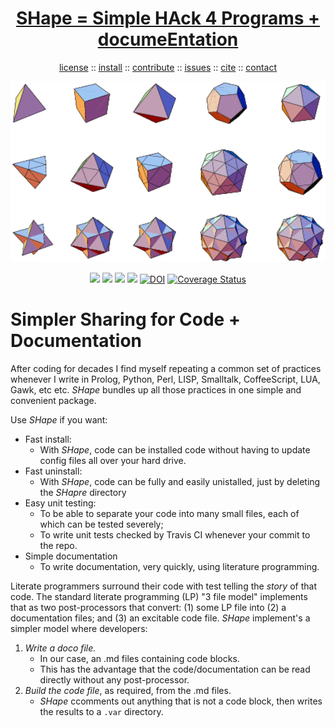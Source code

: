 <a name=top>
<h1 align=center>
   <a href="https://github.com/timm/blob/master/shape/README.md#top">
     SHape = Simple HAck 4   Programs + documeEntation
   </a>
</h1>
<p align=center>
   <a href="https://github.com/timm/shape/blob/master/LICENSE">license</a>
   :: <a href="https://github.com/timm/shape/blob/master/INSTALL.md#top">install</a>
   :: <a href="https://github.com/timm/shape/blob/master/CODE_OF_CONDUCT.md#top">contribute</a>
   :: <a href="https://github.com/timm/shape/issues">issues</a>
   :: <a href="https://github.com/timm/shape/blob/master/CITATION.md#top">cite</a>
   :: <a href="https://github.com/timm/shape/blob/master/CONTACT.md#top">contact</a>
</p>
<p align=center>
   <img width=600 src="https://github.com/timm/misc/blob/master/odd/etc/img/solidgallery.gif">
</p>
<p align=center>
   <img src="https://img.shields.io/badge/language-lua-orange">
   <img src="https://img.shields.io/badge/purpose-ai,se-blueviolet">
   <img src="https://img.shields.io/badge/platform-mac,*nux-informational">
   <a href="https://travis-ci.org/github/sehero/lua"> <img src="https://travis-ci.org/timm/shape.svg?branch=master"></a>
   <a href="https://zenodo.org/badge/latestdoi/263210595"> <img src="https://zenodo.org/badge/263210595.svg" alt="DOI"></a>
   <a href='https://coveralls.io/github/aiez/lua?branch=master'><img src='https://coveralls.io/repos/github/timm/shape/badge.svg?branch=master' alt='Coverage Status' /></a>
</p>

# Simpler Sharing for Code + Documentation

After  coding for decades 
I find myself repeating a common set of practices whenever I write in
 Prolog, Python, Perl, LISP, Smalltalk, CoffeeScript, LUA, Gawk, etc etc.  _SHape_ bundles up all those practices in one simple and convenient package.

Use _SHape_ if you want:

- Fast install:
   - With _SHape_, code can be installed code without having to update config files all over your hard drive.
- Fast uninstall:
   - With _SHape_, code can be fully and easily unistalled, just by deleting the _SHapre_ directory
- Easy unit testing:
   - To be able to separate your code into many small files, each of which can be tested severely;
   - To write unit tests checked by Travis CI whenever your commit to the repo.
- Simple documentation
   - To write documentation, very quickly, using literature programming.

Literate programmers surround their code with test telling the _story_ of that code. The standard literate programming (LP) "3 file model" implements that
as two post-processors that convert:
(1) some LP file into
(2) a documentation files; and
(3) an excitable code file.
_SHape_ implement's a simpler model where developers:

1. _Write a doco file._ 
   - In our case, an .md files containing code blocks. 
   - This has the advantage that the code/documentation can be read directly without any post-processor.
2. _Build the code file_, as required, from the .md files. 
   - _SHape_ ccomments out anything that is not a code block, then writes the results to a `.var` directory.



